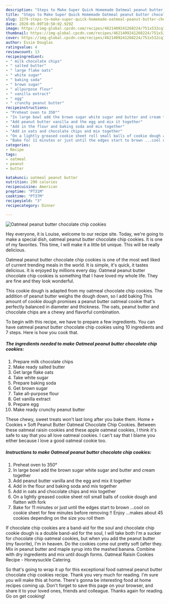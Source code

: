 ```yaml
---
description: "Steps to Make Super Quick Homemade Oatmeal peanut butter chocolate chip cookies"
title: "Steps to Make Super Quick Homemade Oatmeal peanut butter chocolate chip cookies"
slug: 3279-steps-to-make-super-quick-homemade-oatmeal-peanut-butter-chocolate-chip-cookies
date: 2020-05-09T10:50:02.929Z
image: https://img-global.cpcdn.com/recipes/4621409241268224/751x532cq70/oatmeal-peanut-butter-chocolate-chip-cookies-recipe-main-photo.jpg
thumbnail: https://img-global.cpcdn.com/recipes/4621409241268224/751x532cq70/oatmeal-peanut-butter-chocolate-chip-cookies-recipe-main-photo.jpg
cover: https://img-global.cpcdn.com/recipes/4621409241268224/751x532cq70/oatmeal-peanut-butter-chocolate-chip-cookies-recipe-main-photo.jpg
author: Essie Douglas
ratingvalue: 4
reviewcount: 13
recipeingredient:
- " milk chocolate chips"
- " salted butter"
- " large flake oats"
- " white sugar"
- " baking soda"
- " brown sugar"
- " allpurpose flour"
- " vanilla extract"
- " egg"
- " crunchy peanut butter"
recipeinstructions:
- "Preheat oven to 350°"
- "In large bowl add the brown sugar white sugar and butter and cream together"
- "Add peanut butter vanilla and the egg and mix it together"
- "Add in the flour and baking soda and mix together"
- "Add in oats and chocolate chips and mix together"
- "On a lightly greased cookie sheet roll small balls of cookie dough and flatten with fork"
- "Bake for 11 minutes or just until the edges start to brown ...cool on cookie sheet for few minutes before removing !! Enjoy ...makes about 45 cookies depending on the size you roll them"
categories:
- Recipe
tags:
- oatmeal
- peanut
- butter

katakunci: oatmeal peanut butter 
nutrition: 290 calories
recipecuisine: American
preptime: "PT31M"
cooktime: "PT37M"
recipeyield: "3"
recipecategory: Dinner

---
```



![Oatmeal peanut butter chocolate chip cookies](https://img-global.cpcdn.com/recipes/4621409241268224/751x532cq70/oatmeal-peanut-butter-chocolate-chip-cookies-recipe-main-photo.jpg)

Hey everyone, it is Louise, welcome to our recipe site. Today, we're going to make a special dish, oatmeal peanut butter chocolate chip cookies. It is one of my favorites. This time, I will make it a little bit unique. This will be really delicious.

Oatmeal peanut butter chocolate chip cookies is one of the most well liked of current trending meals in the world. It is simple, it's quick, it tastes delicious. It is enjoyed by millions every day. Oatmeal peanut butter chocolate chip cookies is something that I have loved my whole life. They are fine and they look wonderful.

This cookie dough is adapted from my oatmeal chocolate chip cookies. The addition of peanut butter weighs the dough down, so I add baking This amount of cookie dough promises a peanut butter oatmeal cookie that&#39;s perfectly balanced in diameter and thickness. The oats, peanut butter and chocolate chips are a chewy and flavorful combination.


To begin with this recipe, we have to prepare a few ingredients. You can have oatmeal peanut butter chocolate chip cookies using 10 ingredients and 7 steps. Here is how you cook that.

<!--inarticleads1-->

##### The ingredients needed to make Oatmeal peanut butter chocolate chip cookies:

1. Prepare  milk chocolate chips
1. Make ready  salted butter
1. Get  large flake oats
1. Take  white sugar
1. Prepare  baking soda
1. Get  brown sugar
1. Take  all-purpose flour
1. Get  vanilla extract
1. Prepare  egg
1. Make ready  crunchy peanut butter


These chewy, sweet treats won&#39;t last long after you bake them. Home » Cookies » Soft Peanut Butter Oatmeal Chocolate Chip Cookies. Between these oatmeal raisin cookies and these apple oatmeal cookies, I think it&#39;s safe to say that you all love oatmeal cookies. I can&#39;t say that I blame you either because I love a good oatmeal cookie too. 

<!--inarticleads2-->

##### Instructions to make Oatmeal peanut butter chocolate chip cookies:

1. Preheat oven to 350°
1. In large bowl add the brown sugar white sugar and butter and cream together
1. Add peanut butter vanilla and the egg and mix it together
1. Add in the flour and baking soda and mix together
1. Add in oats and chocolate chips and mix together
1. On a lightly greased cookie sheet roll small balls of cookie dough and flatten with fork
1. Bake for 11 minutes or just until the edges start to brown ...cool on cookie sheet for few minutes before removing !! Enjoy ...makes about 45 cookies depending on the size you roll them


If chocolate chip cookies are a band-aid for the soul and chocolate chip cookie dough is a double band-aid for the soul, I will take both I&#39;m a sucker for chocolate chip oatmeal cookies, but when you add the peanut butter (my favorite), I&#39;m in heaven. Do the cookies come out pretty soft (after they. Mix in peanut butter and maple syrup into the mashed banana. Combine with dry ingredients and mix until dough forms. Oatmeal Raisin Cookies Recipe - Honeysuckle Catering. 

So that's going to wrap it up for this exceptional food oatmeal peanut butter chocolate chip cookies recipe. Thank you very much for reading. I'm sure you will make this at home. There's gonna be interesting food at home recipes coming up. Don't forget to save this page on your browser, and share it to your loved ones, friends and colleague. Thanks again for reading. Go on get cooking!

